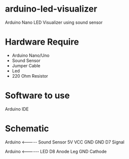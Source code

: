 # arduino-led-visualizer
Arduino Nano LED Visualizer using sound sensor

# Hardware Require
- Arduino Nano/Uno
- Sound Sensor
- Jumper Cable
- Led
- 220 Ohm Resistor

# Software to use
Arduino IDE

# Schematic 
Arduino  <----- Sound Sensor
5V              VCC
GND             GND
D7              Signal

Arduino <------ LED
D8              Anode Leg
GND             Cathode
